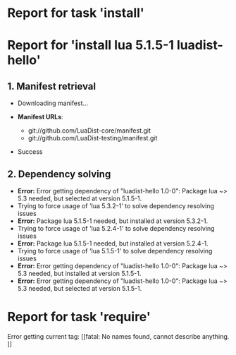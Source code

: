 # Report for task 'install'

# Report for 'install lua 5.1.5-1 luadist-hello'


## 1. Manifest retrieval

- Downloading manifest...

- **Manifest URLs**:
    - git://github.com/LuaDist-core/manifest.git
    - git://github.com/LuaDist-testing/manifest.git
- Success

## 2. Dependency solving

- **Error:** Error getting dependency of "luadist-hello 1.0-0": Package lua ~> 5.3 needed, but selected at version 5.1.5-1.
- Trying to force usage of 'lua 5.3.2-1' to solve dependency resolving issues
- **Error:** Package lua 5.1.5-1 needed, but installed at version 5.3.2-1.
- Trying to force usage of 'lua 5.2.4-1' to solve dependency resolving issues
- **Error:** Package lua 5.1.5-1 needed, but installed at version 5.2.4-1.
- Trying to force usage of 'lua 5.1.5-1' to solve dependency resolving issues
- **Error:** Error getting dependency of "luadist-hello 1.0-0": Package lua ~> 5.3 needed, but installed at version 5.1.5-1.
- **Error:** Error getting dependency of "luadist-hello 1.0-0": Package lua ~> 5.3 needed, but selected at version 5.1.5-1.

# Report for task 'require'

Error getting current tag: [[fatal: No names found, cannot describe anything.
]]

